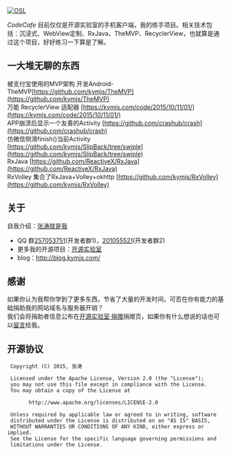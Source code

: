 [![OSL](https://kymjs.com/qiniu/image/logo3.png)](https://kymjs.com/)

*CodeCafe* 目前仅仅是开源实验室的手机客户端，我的练手项目。相关技术包括：沉浸式、WebView定制、RxJava、TheMVP、RecyclerView，也就算是通过这个项目，好好练习一下算是了解。

## 一大堆无聊的东西 
被支付宝使用的MVP架构 开发Android-TheMVP[https://github.com/kymjs/TheMVP](https://github.com/kymjs/TheMVP)  
万能 RecyclerView 适配器 [https://kymjs.com/code/2015/10/11/01/](https://kymjs.com/code/2015/10/11/01/)  
APP崩溃后显示一个友善的Activity [https://github.com/crashub/crash](https://github.com/crashub/crash)   
仿微信侧滑finish()当前Activity [https://github.com/kymjs/SlipBack/tree/swiple](https://github.com/kymjs/SlipBack/tree/swiple)    
RxJava [https://github.com/ReactiveX/RxJava](https://github.com/ReactiveX/RxJava)  
RxVolley 集合了RxJava+Volley+okhttp [https://github.com/kymjs/RxVolley](https://github.com/kymjs/RxVolley)

## 关于
自我介绍：[张涛就是我](http://blog.kymjs.com/about)    
* QQ 群[257053751](http://jq.qq.com/?_wv=1027&k=WoM2Aa)(开发者群1)，[201055521](http://jq.qq.com/?_wv=1027&k=MBVdpK)(开发者群2)    
* 更多我的开源项目：[开源实验室](https://kymjs.com/works)
* blog：http://blog.kymjs.com/    

## 感谢
如果你认为我帮你学到了更多东西，节省了大量的开发时间，可否在你有能力的基础捐助我的网站域名与服务器开销？    
我们会将捐助者信息公布在[开源实验室·捐赠](https://kymjs.com/donate)捐赠页，如果你有什么想说的话也可以[留言](https://kymjs.com/tweet)给我。


## 开源协议
```
 Copyright (C) 2015, 张涛
 
 Licensed under the Apache License, Version 2.0 (the "License");
 you may not use this file except in compliance with the License.
 You may obtain a copy of the License at

       http://www.apache.org/licenses/LICENSE-2.0

 Unless required by applicable law or agreed to in writing, software
 distributed under the License is distributed on an "AS IS" BASIS,
 WITHOUT WARRANTIES OR CONDITIONS OF ANY KIND, either express or implied.
 See the License for the specific language governing permissions and
 limitations under the License.
 ```
